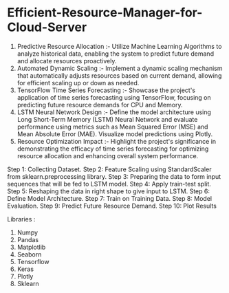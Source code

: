 # Efficient-Resource-Manager-for-Cloud-Server

1. Predictive Resource Allocation :- Utilize Machine Learning Algorithms to analyze historical data, enabling the system to predict future demand and allocate resources proactively.
2. Automated Dynamic Scaling :- Implement a dynamic scaling mechanism that automatically adjusts resources based on current demand, allowing for efficient scaling up or down as needed.
3. TensorFlow Time Series Forecasting :- Showcase the project's application of time series forecasting using TensorFlow, focusing on predicting future resource demands for CPU and Memory.
4. LSTM Neural Network Design :- Define the model architecture using Long Short-Term Memory (LSTM) Neural Network and evaluate performance using metrics such as Mean Squared Error (MSE) and Mean Absolute Error (MAE). Visualize model predictions using Plotly.
5. Resource Optimization Impact :- Highlight the project's significance in demonstrating the efficacy of time series forecasting for optimizing resource allocation and enhancing overall system performance.

Step 1:   Collecting Dataset. 
Step 2:   Feature Scaling using StandardScaler from sklearn.preprocessing library. 
Step 3:   Preparing the data to form input sequences that will be fed to LSTM model. 
Step 4:   Apply train-test split. 
Step 5:   Reshaping the data in right shape to give input to LSTM. 
Step 6:   Define Model Architecture. 
Step 7:   Train on Training Data. 
Step 8:   Model Evaluation. 
Step 9:   Predict Future Resource Demand. 
Step 10: Plot Results 


Libraries :

1.	Numpy 
2.	Pandas
3.	Matplotlib
4.	Seaborn
5.	Tensorflow
6.	Keras
7.	Plotly
8.	Sklearn
